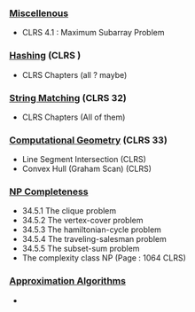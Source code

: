 ### <u>Miscellenous</u>
- CLRS 4.1 : Maximum Subarray Problem
### <u>Hashing</u> (CLRS )
-  CLRS Chapters (all ? maybe)
### <u>String Matching</u> (CLRS 32)
-  CLRS Chapters (All of them)
### <u>Computational Geometry</u> (CLRS 33) 
-  Line Segment Intersection (CLRS)
- Convex Hull (Graham Scan) (CLRS)
### <u>NP Completeness</u>
- 34.5.1 The clique problem
- 34.5.2 The vertex-cover problem
- 34.5.3 The hamiltonian-cycle problem
- 34.5.4 The traveling-salesman problem
- 34.5.5 The subset-sum problem
- The complexity class NP (Page : 1064 CLRS)
### <u>Approximation Algorithms</u>
- 
